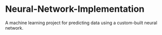 # Neural-Network-Implementation
A machine learning project for predicting data using a custom-built neural network.

